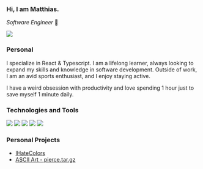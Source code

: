 ### Hi, I am Matthias.
<p><em>Software Engineer</em> 🤙
<div>
  <a href="https://www.linkedin.com/in/mdiebels/"><img src="https://img.shields.io/badge/LinkedIn-0077B5?style=for-the-badge&logo=linkedin&logoColor=white" /></a>
</div>

### Personal

I specialize in React & Typescript. I am a lifelong learner, always looking to expand my skills and knowledge in software development. Outside of work, I am an avid sports enthusiast, and I enjoy staying active. 

I have a weird obsession with productivity and love spending 1 hour just to save myself 1 minute daily.

### Technologies and Tools

<div>
  <img src="https://img.shields.io/badge/React-20232A?style=for-the-badge&logo=react&logoColor=61DAFB" />
  
  <img src="https://img.shields.io/badge/TypeScript-007ACC?style=for-the-badge&logo=typescript&logoColor=white" />
  
  <img src="https://img.shields.io/badge/relay-F26B00?style=for-the-badge&logo=relay&logoColor=white" />
  
  <img src="https://img.shields.io/badge/GraphQl-E10098?style=for-the-badge&logo=graphql&logoColor=white" />
  
  <img src="https://img.shields.io/badge/WebStorm-000000?style=for-the-badge&logo=WebStorm&logoColor=white" />
</div>

### Personal Projects
<ul>
  <li>  
    <a href="https://ihatecolors.netlify.app/">IHateColors</a>
  </li>
  <li>
    <a href="https://instagram.com/pierce.tar.gz">ASCII Art - pierce.tar.gz</a>
  </li>
</ul>


